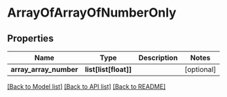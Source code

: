# ArrayOfArrayOfNumberOnly


## Properties
Name | Type | Description | Notes
------------ | ------------- | ------------- | -------------
**array_array_number** | **list[list[float]]** |  | [optional] 

[[Back to Model list]](../README.md#documentation-for-models) [[Back to API list]](../README.md#documentation-for-api-endpoints) [[Back to README]](../README.md)


